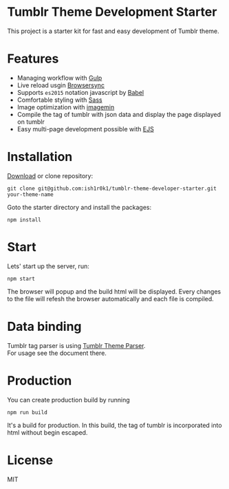 # Tumblr Theme Development Starter
This project is a starter kit for fast and easy development of Tumblr theme.

# Features
* Managing workflow with [Gulp](http://gulpjs.com/)
* Live reload usgin [Browsersync](https://www.browsersync.io/)
* Supports `es2015` notation javascript by [Babel](https://babeljs.io/)
* Comfortable styling with [Sass](http://sass-lang.com/)
* Image optimization with [imagemin](https://github.com/imagemin/imagemin)
* Compile the tag of tumblr with json data and display the page displayed on tumblr
* Easy multi-page development possible with [EJS](http://ejs.co/)

# Installation

[Download](https://github.com/ish1r0k1/tumblr-theme-developer-starter/archive/master.zip) or clone repository:

```
git clone git@github.com:ish1r0k1/tumblr-theme-developer-starter.git your-theme-name
```

Goto the starter directory and install the packages:

```
npm install
```

# Start

Lets' start up the server, run:

```
npm start
```

The browser will popup and the build html will be displayed. Every changes to the file will refesh the browser automatically and each file is compiled.

# Data binding

Tumblr tag parser is using [Tumblr Theme Parser](https://github.com/carrot/tumblr-theme-parser).  
For usage see the document there.

# Production

You can create production build by running

```
npm run build
```

It's a build for production. In this build, the tag of tumblr is incorporated into html without begin escaped.

# License

MIT
